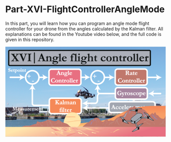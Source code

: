 # Part-XVI-FlightControllerAngleMode

In this part, you will learn how you can program an angle mode flight controller for your drone from the angles calculated by the Kalman filter. All explanations can be found in the Youtube video below, and the full code is given in this repository.

[![alt text](https://github.com/CarbonAeronautics/Part-XVI-FlightControllerAngleMode/blob/7dcfda473dd6dad2c86f864714fa0df868ba77c7/THUMBNAIL_YOUTUBE.png?raw=true)](https://www.youtube.com/watch?v=8OYIYwkcIQw)
